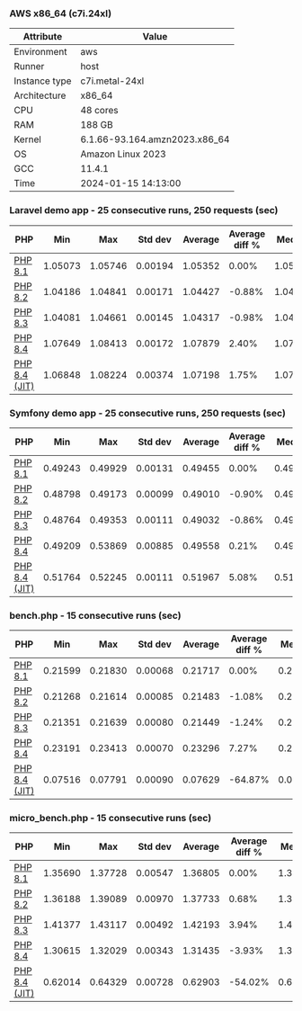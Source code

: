 ### AWS x86_64 (c7i.24xl)

|  Attribute    |     Value      |
|---------------|----------------|
| Environment   |aws|
| Runner        |host|
| Instance type |c7i.metal-24xl|
| Architecture  |x86_64
| CPU           |48 cores|
| RAM           |188 GB|
| Kernel        |6.1.66-93.164.amzn2023.x86_64|
| OS            |Amazon Linux 2023|
| GCC           |11.4.1|
| Time          |2024-01-15 14:13:00|

### Laravel demo app - 25 consecutive runs, 250 requests (sec)

|     PHP     |     Min     |     Max     |    Std dev   |   Average  |  Average diff % |   Median   | Median diff % |     Memory    |
|-------------|-------------|-------------|--------------|------------|-----------------|------------|---------------|---------------|
|[PHP 8.1](https://github.com/php/php-src/commit/8f6610ce8871c1065682db84264fd3450a5db342)|1.05073|1.05746|0.00194|1.05352|0.00%|1.05273|0.00%|39.00 MB|
|[PHP 8.2](https://github.com/php/php-src/commit/5e2a586c9ae7e6be77b130de443c0a18a2ff4a00)|1.04186|1.04841|0.00171|1.04427|-0.88%|1.04391|-0.84%|39.53 MB|
|[PHP 8.3](https://github.com/php/php-src/commit/719c74e91976415b8a9b9e49ba12211153a32f9e)|1.04081|1.04661|0.00145|1.04317|-0.98%|1.04289|-0.93%|38.68 MB|
|[PHP 8.4](https://github.com/php/php-src/commit/ad9ec2607ae9c31c307ed55cbe9c0d9f3be97905)|1.07649|1.08413|0.00172|1.07879|2.40%|1.07859|2.46%|39.90 MB|
|[PHP 8.4 (JIT)](https://github.com/php/php-src/commit/ad9ec2607ae9c31c307ed55cbe9c0d9f3be97905)|1.06848|1.08224|0.00374|1.07198|1.75%|1.07082|1.72%|47.85 MB|

### Symfony demo app - 25 consecutive runs, 250 requests (sec)

|     PHP     |     Min     |     Max     |    Std dev   |   Average  |  Average diff % |   Median   | Median diff % |     Memory    |
|-------------|-------------|-------------|--------------|------------|-----------------|------------|---------------|---------------|
|[PHP 8.1](https://github.com/php/php-src/commit/8f6610ce8871c1065682db84264fd3450a5db342)|0.49243|0.49929|0.00131|0.49455|0.00%|0.49440|0.00%|32.65 MB|
|[PHP 8.2](https://github.com/php/php-src/commit/5e2a586c9ae7e6be77b130de443c0a18a2ff4a00)|0.48798|0.49173|0.00099|0.49010|-0.90%|0.49007|-0.87%|32.89 MB|
|[PHP 8.3](https://github.com/php/php-src/commit/719c74e91976415b8a9b9e49ba12211153a32f9e)|0.48764|0.49353|0.00111|0.49032|-0.86%|0.49037|-0.81%|33.00 MB|
|[PHP 8.4](https://github.com/php/php-src/commit/ad9ec2607ae9c31c307ed55cbe9c0d9f3be97905)|0.49209|0.53869|0.00885|0.49558|0.21%|0.49372|-0.14%|33.44 MB|
|[PHP 8.4 (JIT)](https://github.com/php/php-src/commit/ad9ec2607ae9c31c307ed55cbe9c0d9f3be97905)|0.51764|0.52245|0.00111|0.51967|5.08%|0.51953|5.08%|39.41 MB|

### bench.php - 15 consecutive runs (sec)

|     PHP     |     Min     |     Max     |    Std dev   |   Average  |  Average diff % |   Median   | Median diff % |     Memory    |
|-------------|-------------|-------------|--------------|------------|-----------------|------------|---------------|---------------|
|[PHP 8.1](https://github.com/php/php-src/commit/8f6610ce8871c1065682db84264fd3450a5db342)|0.21599|0.21830|0.00068|0.21717|0.00%|0.21706|0.00%|25.19 MB|
|[PHP 8.2](https://github.com/php/php-src/commit/5e2a586c9ae7e6be77b130de443c0a18a2ff4a00)|0.21268|0.21614|0.00085|0.21483|-1.08%|0.21490|-1.00%|25.02 MB|
|[PHP 8.3](https://github.com/php/php-src/commit/719c74e91976415b8a9b9e49ba12211153a32f9e)|0.21351|0.21639|0.00080|0.21449|-1.24%|0.21424|-1.30%|24.97 MB|
|[PHP 8.4](https://github.com/php/php-src/commit/ad9ec2607ae9c31c307ed55cbe9c0d9f3be97905)|0.23191|0.23413|0.00070|0.23296|7.27%|0.23287|7.28%|25.44 MB|
|[PHP 8.4 (JIT)](https://github.com/php/php-src/commit/ad9ec2607ae9c31c307ed55cbe9c0d9f3be97905)|0.07516|0.07791|0.00090|0.07629|-64.87%|0.07604|-64.97%|26.21 MB|

### micro_bench.php - 15 consecutive runs (sec)

|     PHP     |     Min     |     Max     |    Std dev   |   Average  |  Average diff % |   Median   | Median diff % |     Memory    |
|-------------|-------------|-------------|--------------|------------|-----------------|------------|---------------|---------------|
|[PHP 8.1](https://github.com/php/php-src/commit/8f6610ce8871c1065682db84264fd3450a5db342)|1.35690|1.37728|0.00547|1.36805|0.00%|1.36833|0.00%|19.09 MB|
|[PHP 8.2](https://github.com/php/php-src/commit/5e2a586c9ae7e6be77b130de443c0a18a2ff4a00)|1.36188|1.39089|0.00970|1.37733|0.68%|1.37850|0.74%|19.35 MB|
|[PHP 8.3](https://github.com/php/php-src/commit/719c74e91976415b8a9b9e49ba12211153a32f9e)|1.41377|1.43117|0.00492|1.42193|3.94%|1.42227|3.94%|19.28 MB|
|[PHP 8.4](https://github.com/php/php-src/commit/ad9ec2607ae9c31c307ed55cbe9c0d9f3be97905)|1.30615|1.32029|0.00343|1.31435|-3.93%|1.31406|-3.97%|19.67 MB|
|[PHP 8.4 (JIT)](https://github.com/php/php-src/commit/ad9ec2607ae9c31c307ed55cbe9c0d9f3be97905)|0.62014|0.64329|0.00728|0.62903|-54.02%|0.62619|-54.24%|20.66 MB|
